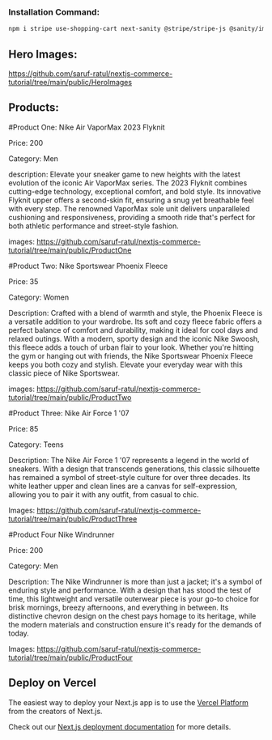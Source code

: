 ### Installation Command:

```bash
npm i stripe use-shopping-cart next-sanity @stripe/stripe-js @sanity/image-url --force
```

## Hero Images:
https://github.com/saruf-ratul/nextjs-commerce-tutorial/tree/main/public/HeroImages


## Products:

#Product One:
Nike Air VaporMax 2023 Flyknit

Price: 200

Category: Men

description:
Elevate your sneaker game to new heights with the latest evolution of the iconic Air VaporMax series. The 2023 Flyknit combines cutting-edge technology, exceptional comfort, and bold style. Its innovative Flyknit upper offers a second-skin fit, ensuring a snug yet breathable feel with every step. The renowned VaporMax sole unit delivers unparalleled cushioning and responsiveness, providing a smooth ride that's perfect for both athletic performance and street-style fashion.

images: https://github.com/saruf-ratul/nextjs-commerce-tutorial/tree/main/public/ProductOne


#Product Two:
Nike Sportswear Phoenix Fleece

Price: 35

Category: Women

Description:
Crafted with a blend of warmth and style, the Phoenix Fleece is a versatile addition to your wardrobe. Its soft and cozy fleece fabric offers a perfect balance of comfort and durability, making it ideal for cool days and relaxed outings. With a modern, sporty design and the iconic Nike Swoosh, this fleece adds a touch of urban flair to your look. Whether you're hitting the gym or hanging out with friends, the Nike Sportswear Phoenix Fleece keeps you both cozy and stylish. Elevate your everyday wear with this classic piece of Nike Sportswear.

images: https://github.com/saruf-ratul/nextjs-commerce-tutorial/tree/main/public/ProductTwo

#Product Three:
Nike Air Force 1 '07

Price: 85

Category: Teens

Description:
The Nike Air Force 1 '07 represents a legend in the world of sneakers. With a design that transcends generations, this classic silhouette has remained a symbol of street-style culture for over three decades. Its white leather upper and clean lines are a canvas for self-expression, allowing you to pair it with any outfit, from casual to chic.

Images: https://github.com/saruf-ratul/nextjs-commerce-tutorial/tree/main/public/ProductThree

#Product Four
Nike Windrunner

Price: 200

Category: Men

Description:
The Nike Windrunner is more than just a jacket; it's a symbol of enduring style and performance. With a design that has stood the test of time, this lightweight and versatile outerwear piece is your go-to choice for brisk mornings, breezy afternoons, and everything in between. Its distinctive chevron design on the chest pays homage to its heritage, while the modern materials and construction ensure it's ready for the demands of today.

Images: https://github.com/saruf-ratul/nextjs-commerce-tutorial/tree/main/public/ProductFour

## Deploy on Vercel

The easiest way to deploy your Next.js app is to use the [Vercel Platform](https://vercel.com/new?utm_medium=default-template&filter=next.js&utm_source=create-next-app&utm_campaign=create-next-app-readme) from the creators of Next.js.

Check out our [Next.js deployment documentation](https://nextjs.org/docs/deployment) for more details.
